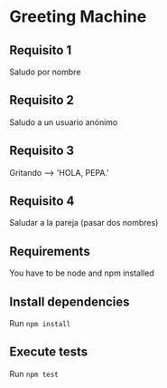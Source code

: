 # Greeting Machine

## Requisito 1

Saludo por nombre

## Requisito 2

Saludo a un usuario anónimo

## Requisito 3

Gritando --> 'HOLA, PEPA.'

## Requisito 4

Saludar a la pareja (pasar dos nombres)

## Requirements

You have to be node and npm installed 

## Install dependencies

Run `npm install`

## Execute tests

Run `npm test`